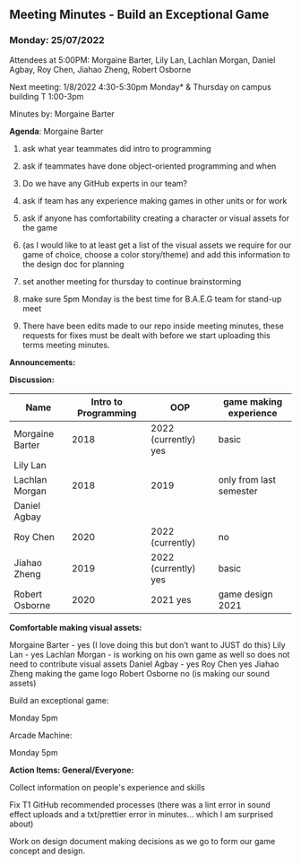 ## Meeting Minutes - Build an Exceptional Game

### Monday: 25/07/2022

Attendees at 5:00PM: Morgaine Barter, Lily Lan, Lachlan Morgan, Daniel Agbay, Roy Chen, Jiahao
Zheng, Robert Osborne

Next meeting: 1/8/2022 4:30-5:30pm Monday\* & Thursday on campus building T 1:00-3pm

Minutes by: Morgaine Barter

<b>Agenda</b>: Morgaine Barter

1.  ask what year teammates did intro to programming

2.  ask if teammates have done object-oriented programming and when

3.  Do we have any GitHub experts in our team?

4.  ask if team has any experience making games in other units or for work

5.  ask if anyone has comfortability creating a character or visual assets for the game

6.  (as I would like to at least get a list of the visual assets we require for our game of choice,
    choose a color story/theme) and add this information to the design doc for planning

7.  set another meeting for thursday to continue brainstorming

8.  make sure 5pm Monday is the best time for B.A.E.G team for stand-up meet

9.  There have been edits made to our repo inside meeting minutes, these requests for fixes must be
    dealt with before we start uploading this terms meeting minutes.

<b>Announcements:</b>

<b>Discussion:</b>

| Name            | Intro to Programming | OOP                  | game making experience  |
| --------------- | -------------------- | -------------------- | ----------------------- |
| Morgaine Barter | 2018                 | 2022 (currently) yes | basic                   |
| Lily Lan        |
| Lachlan Morgan  | 2018                 | 2019                 | only from last semester |
| Daniel Agbay    |
| Roy Chen        | 2020                 | 2022 (currently)     | no                      |
| Jiahao Zheng    | 2019                 | 2022 (currently) yes | basic                   |
| Robert Osborne  | 2020                 | 2021 yes             | game design 2021        |

<b>Comfortable making visual assets:</b>

Morgaine Barter - yes (I love doing this but don’t want to JUST do this) Lily Lan - yes Lachlan
Morgan - is working on his own game as well so does not need to contribute visual assets Daniel
Agbay - yes Roy Chen yes Jiahao Zheng making the game logo Robert Osborne no (is making our sound
assets)

Build an exceptional game:

Monday 5pm

Arcade Machine:

Monday 5pm

<b>Action Items: General/Everyone:</b>

Collect information on people's experience and skills

Fix T1 GitHub recommended processes (there was a lint error in sound effect uploads and a
txt/prettier error in minutes... which I am surprised about)

Work on design document making decisions as we go to form our game concept and design.
